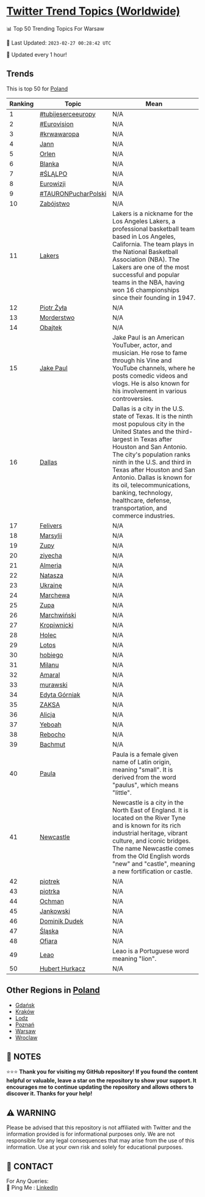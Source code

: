 [Twitter Trend Topics (Worldwide)](https://github.com/ErcinDedeoglu/Twitter-Trend-Topics)
==========


📊 Top 50 Trending Topics For Warsaw

📆 Last Updated: `2023-02-27 00:28:42 UTC`

🔧 Updated every 1 hour!


## Trends

This is top 50 for [Poland](</Poland>)

| Ranking | Topic | Mean |
| ------- | ------------ | ------------ |
| 1 | [#tubijeserceeuropy](http://twitter.com/search?q=%23tubijeserceeuropy) | N/A |
| 2 | [#Eurovision](http://twitter.com/search?q=%23Eurovision) | N/A |
| 3 | [#krwawaropa](http://twitter.com/search?q=%23krwawaropa) | N/A |
| 4 | [Jann](http://twitter.com/search?q=Jann) | N/A |
| 5 | [Orlen](http://twitter.com/search?q=Orlen) | N/A |
| 6 | [Blanka](http://twitter.com/search?q=Blanka) | N/A |
| 7 | [#ŚLĄLPO](http://twitter.com/search?q=%23%c5%9aL%c4%84LPO) | N/A |
| 8 | [Eurowizji](http://twitter.com/search?q=Eurowizji) | N/A |
| 9 | [#TAURONPucharPolski](http://twitter.com/search?q=%23TAURONPucharPolski) | N/A |
| 10 | [Zabójstwo](http://twitter.com/search?q=Zab%c3%b3jstwo) | N/A |
| 11 | [Lakers](http://twitter.com/search?q=Lakers) | Lakers is a nickname for the Los Angeles Lakers, a professional basketball team based in Los Angeles, California. The team plays in the National Basketball Association (NBA). The Lakers are one of the most successful and popular teams in the NBA, having won 16 championships since their founding in 1947. |
| 12 | [Piotr Żyła](http://twitter.com/search?q=Piotr+%c5%bby%c5%82a) | N/A |
| 13 | [Morderstwo](http://twitter.com/search?q=Morderstwo) | N/A |
| 14 | [Obajtek](http://twitter.com/search?q=Obajtek) | N/A |
| 15 | [Jake Paul](http://twitter.com/search?q=Jake+Paul) | Jake Paul is an American YouTuber, actor, and musician. He rose to fame through his Vine and YouTube channels, where he posts comedic videos and vlogs. He is also known for his involvement in various controversies. |
| 16 | [Dallas](http://twitter.com/search?q=Dallas) | Dallas is a city in the U.S. state of Texas. It is the ninth most populous city in the United States and the third-largest in Texas after Houston and San Antonio. The city's population ranks ninth in the U.S. and third in Texas after Houston and San Antonio. Dallas is known for its oil, telecommunications, banking, technology, healthcare, defense, transportation, and commerce industries. |
| 17 | [Felivers](http://twitter.com/search?q=Felivers) | N/A |
| 18 | [Marsylii](http://twitter.com/search?q=Marsylii) | N/A |
| 19 | [Zupy](http://twitter.com/search?q=Zupy) | N/A |
| 20 | [ziyecha](http://twitter.com/search?q=ziyecha) | N/A |
| 21 | [Almeria](http://twitter.com/search?q=Almeria) | N/A |
| 22 | [Natasza](http://twitter.com/search?q=Natasza) | N/A |
| 23 | [Ukrainę](http://twitter.com/search?q=Ukrain%c4%99) | N/A |
| 24 | [Marchewa](http://twitter.com/search?q=Marchewa) | N/A |
| 25 | [Zupa](http://twitter.com/search?q=Zupa) | N/A |
| 26 | [Marchwiński](http://twitter.com/search?q=Marchwi%c5%84ski) | N/A |
| 27 | [Kropiwnicki](http://twitter.com/search?q=Kropiwnicki) | N/A |
| 28 | [Holec](http://twitter.com/search?q=Holec) | N/A |
| 29 | [Lotos](http://twitter.com/search?q=Lotos) | N/A |
| 30 | [hobiego](http://twitter.com/search?q=hobiego) | N/A |
| 31 | [Milanu](http://twitter.com/search?q=Milanu) | N/A |
| 32 | [Amaral](http://twitter.com/search?q=Amaral) | N/A |
| 33 | [murawski](http://twitter.com/search?q=murawski) | N/A |
| 34 | [Edyta Górniak](http://twitter.com/search?q=Edyta+G%c3%b3rniak) | N/A |
| 35 | [ZAKSA](http://twitter.com/search?q=ZAKSA) | N/A |
| 36 | [Alicja](http://twitter.com/search?q=Alicja) | N/A |
| 37 | [Yeboah](http://twitter.com/search?q=Yeboah) | N/A |
| 38 | [Rebocho](http://twitter.com/search?q=Rebocho) | N/A |
| 39 | [Bachmut](http://twitter.com/search?q=Bachmut) | N/A |
| 40 | [Paula](http://twitter.com/search?q=Paula) | Paula is a female given name of Latin origin, meaning "small". It is derived from the word "paulus", which means "little". |
| 41 | [Newcastle](http://twitter.com/search?q=Newcastle) | Newcastle is a city in the North East of England. It is located on the River Tyne and is known for its rich industrial heritage, vibrant culture, and iconic bridges. The name Newcastle comes from the Old English words "new" and "castle", meaning a new fortification or castle. |
| 42 | [piotrek](http://twitter.com/search?q=piotrek) | N/A |
| 43 | [piotrka](http://twitter.com/search?q=piotrka) | N/A |
| 44 | [Ochman](http://twitter.com/search?q=Ochman) | N/A |
| 45 | [Jankowski](http://twitter.com/search?q=Jankowski) | N/A |
| 46 | [Dominik Dudek](http://twitter.com/search?q=Dominik+Dudek) | N/A |
| 47 | [Śląska](http://twitter.com/search?q=%c5%9al%c4%85ska) | N/A |
| 48 | [Ofiara](http://twitter.com/search?q=Ofiara) | N/A |
| 49 | [Leao](http://twitter.com/search?q=Leao) | Leao is a Portuguese word meaning "lion". |
| 50 | [Hubert Hurkacz](http://twitter.com/search?q=Hubert+Hurkacz) | N/A |



## Other Regions in [Poland](</Poland>)

* [Gdańsk](</Poland/Gdańsk.md>)
* [Kraków](</Poland/Kraków.md>)
* [Lodz](</Poland/Lodz.md>)
* [Poznań](</Poland/Poznań.md>)
* [Warsaw](</Poland/Warsaw.md>)
* [Wroclaw](</Poland/Wroclaw.md>)



## 📝 NOTES

⭐⭐⭐ **Thank you for visiting my GitHub repository! If you found the content helpful or valuable, leave a star on the repository to show your support. It encourages me to continue updating the repository and allows others to discover it. Thanks for your help!**


## ⚠️ WARNING

Please be advised that this repository is not affiliated with Twitter and the information provided is for informational purposes only. We are not responsible for any legal consequences that may arise from the use of this information. Use at your own risk and solely for educational purposes.


## 📨 CONTACT

 For Any Queries:  
            🏓 Ping Me : [LinkedIn](https://www.linkedin.com/in/ercindedeoglu/)
